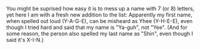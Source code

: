 You might be suprised how easy it is to mess up a name with 7 (or 8) letters, yet here I am with a fresh new addition to the list: Apparently my first name, when spelled out loud (Y-A-G-E), can be misheard as Yhee (Y-H-E-E), even though I tried hard and said that my name is "Ya-guh", not "Yee". (And for some reason, the person also spelled my last name as "Shin", even though I said it's X-I-N.) 